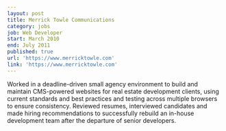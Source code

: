 ```yaml
---
layout: post
title: Merrick Towle Communications
category: jobs
job: Web Developer
start: March 2010
end: July 2011
published: true
url: 'https://www.merricktowle.com'
link: 'https://www.merricktowle.com'
---
```

Worked in a deadline-driven small agency environment to build and maintain CMS-powered websites for real estate development clients, using current standards and best practices and testing across multiple browsers to ensure consistency. Reviewed resumes, interviewed candidates and made hiring recommendations to successfully rebuild an in-house development team after the departure of senior developers.